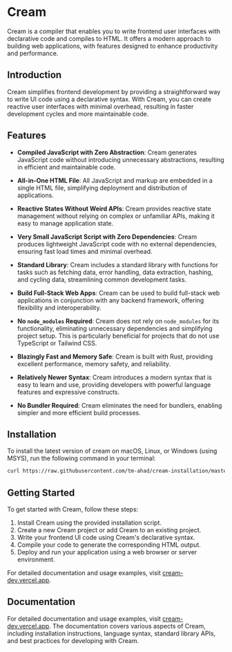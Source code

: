 # Cream

Cream is a compiler that enables you to write frontend user interfaces with declarative code and compiles to HTML. It offers a modern approach to building web applications, with features designed to enhance productivity and performance.

## Introduction

Cream simplifies frontend development by providing a straightforward way to write UI code using a declarative syntax. With Cream, you can create reactive user interfaces with minimal overhead, resulting in faster development cycles and more maintainable code.

## Features

- **Compiled JavaScript with Zero Abstraction**: Cream generates JavaScript code without introducing unnecessary abstractions, resulting in efficient and maintainable code.
  
- **All-in-One HTML File**: All JavaScript and markup are embedded in a single HTML file, simplifying deployment and distribution of applications.
  
- **Reactive States Without Weird APIs**: Cream provides reactive state management without relying on complex or unfamiliar APIs, making it easy to manage application state.
  
- **Very Small JavaScript Script with Zero Dependencies**: Cream produces lightweight JavaScript code with no external dependencies, ensuring fast load times and minimal overhead.
  
- **Standard Library**: Cream includes a standard library with functions for tasks such as fetching data, error handling, data extraction, hashing, and cycling data, streamlining common development tasks.
  
- **Build Full-Stack Web Apps**: Cream can be used to build full-stack web applications in conjunction with any backend framework, offering flexibility and interoperability.
  
- **No `node_modules` Required**: Cream does not rely on `node_modules` for its functionality, eliminating unnecessary dependencies and simplifying project setup. This is particularly beneficial for projects that do not use TypeScript or Tailwind CSS.
  
- **Blazingly Fast and Memory Safe**: Cream is built with Rust, providing excellent performance, memory safety, and reliability.
  
- **Relatively Newer Syntax**: Cream introduces a modern syntax that is easy to learn and use, providing developers with powerful language features and expressive constructs.
  
- **No Bundler Required**: Cream eliminates the need for bundlers, enabling simpler and more efficient build processes.

## Installation

To install the latest version of cream on macOS, Linux, or Windows (using MSYS), run the following command in your terminal:

```bash
curl https://raw.githubusercontent.com/tm-ahad/cream-installation/master/install.bash | bash
```

## Getting Started

To get started with Cream, follow these steps:

1. Install Cream using the provided installation script.
2. Create a new Cream project or add Cream to an existing project.
3. Write your frontend UI code using Cream's declarative syntax.
4. Compile your code to generate the corresponding HTML output.
5. Deploy and run your application using a web browser or server environment.

For detailed documentation and usage examples, visit [cream-dev.vercel.app](https://cream-dev.vercel.app).

## Documentation

For detailed documentation and usage examples, visit [cream-dev.vercel.app](https://cream-dev.vercel.app). The documentation covers various aspects of Cream, including installation instructions, language syntax, standard library APIs, and best practices for developing with Cream.
